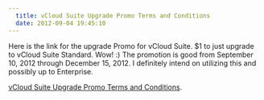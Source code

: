 ```yaml
---
  title: vCloud Suite Upgrade Promo Terms and Conditions
  date: 2012-09-04 19:45:10
---
```


Here is the link for the upgrade Promo for vCloud Suite. $1 to just
upgrade to vCloud Suite Standard. Wow! :) The promotion is good from
September 10, 2012 through December 15, 2012. I definitely intend on
utilizing this and possibly up to Enterprise.

[vCloud Suite Upgrade Promo Terms and Conditions](http://www.vmware.com/promotions/2012-vCloud-Suite-terms.html).
